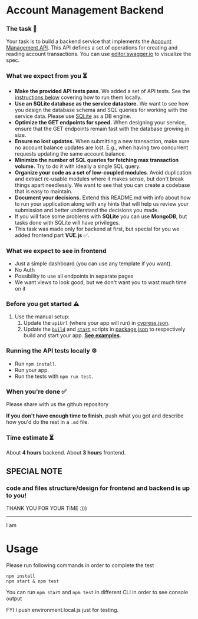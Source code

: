 # Account Management Backend

### The task 🧩

Your task is to build a backend service that implements the [Account Management API](api-specification.yml). This API defines a set of operations for creating and reading account transactions. You can use [editor.swagger.io](https://editor.swagger.io/) to visualize the spec.

### What we expect from you ⏳

- **Make the provided API tests pass**. We added a set of API tests. See the [instructions below](#running-the-api-tests-locally-%EF%B8%8F) covering how to run them locally. 
- **Use an SQLite database as the service datastore.** We want to see how you design the database schema and SQL queries for working with the service data. Please use [SQLite](https://www.sqlite.org/index.html) as a DB engine.
- **Optimize the GET endpoints for speed.** When designing your service, ensure that the GET endpoints remain fast with the database growing in size.
- **Ensure no lost updates.** When submitting a new transaction, make sure no account balance updates are lost. E.g., when having two concurrent requests updating the same account balance.
- **Minimize the number of SQL queries for fetching max transaction volume.** Try to do it with ideally a single SQL query.
- **Organize your code as a set of low-coupled modules**. Avoid duplication and extract re-usable modules where it makes sense, but don't break things apart needlessly. We want to see that you can create a codebase that is easy to maintain.
- **Document your decisions.** Extend this README.md with info about how to run your application along with any hints that will help us review your submission and better understand the decisions you made.
- If you will face some problems with **SQLite** you can use **MongoDB**, but tasks done with SQLite will have privileges.
- This task was made only for backend at first, but special for you we added frontend part **VUE.js** ✅.

### What we expect to see in frontend

- Just a simple dashboard (you can use any template if you want).
- No Auth
- Possibility to use all endpoints in separate pages
- We want views to look good, but we don't want you to wast much time on it

### Before you get started ⚠️

1. Use the manual setup:
    1. Update the `apiUrl` (where your app will run) in [cypress.json](cypress.json).
    2. Update the [`build`](package.json#L5) and [`start`](package.json#L6) scripts in [package.json](package.json) to respectively build and start your app. **[See examples](https://www.notion.so/devskills/Backend-78f49bea524148228f29ceb446157474)**.

### Running the API tests locally ⚙️

* Run `npm install`.
* Run your app.
* Run the tests with `npm run test`.

### When you're done ✅

Please share with us the github repository

**If you don't have enough time to finish**, push what you got and describe how you'd do the rest in a `.md` file.

### Time estimate ⏳

About **4 hours** backend.
About **3 hours** frontend.

## SPECIAL NOTE 
   ### code and files structure/design for frontend and backend is up to you!

THANK YOU FOR YOUR TIME :)))

---
I am 
# Usage
Please run following commands in order to complete the test
```
npm install
npm start & npm test
```
You can run `npm start` and `npm test` in different CLI in order to see console output

FYI I push environment.local.js just for testing.